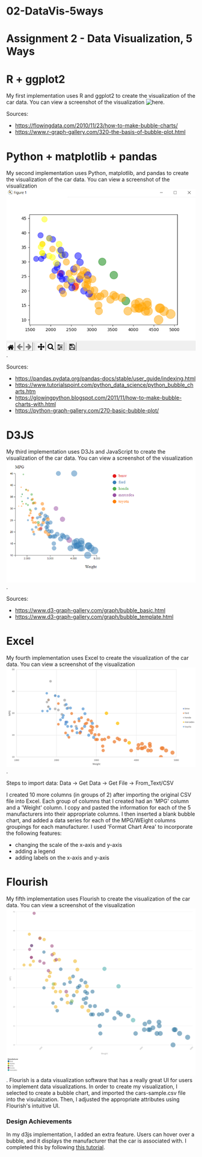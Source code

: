 # 02-DataVis-5ways

Assignment 2 - Data Visualization, 5 Ways  
===

# R + ggplot2 
My first implementation uses R and ggplot2 to  create the visualization of the car data. You can view a screenshot of the visualization ![here](r+gglot2.png).

Sources:
* https://flowingdata.com/2010/11/23/how-to-make-bubble-charts/
* https://www.r-graph-gallery.com/320-the-basis-of-bubble-plot.html


# Python + matplotlib + pandas
My second implementation uses Python, matplotlib, and pandas to create the visualization of the car data. You can view a screenshot of the visualization ![here](img/python+matplotlib.png).

Sources:
* https://pandas.pydata.org/pandas-docs/stable/user_guide/indexing.html
* https://www.tutorialspoint.com/python_data_science/python_bubble_charts.htm
* https://glowingpython.blogspot.com/2011/11/how-to-make-bubble-charts-with.html
* https://python-graph-gallery.com/270-basic-bubble-plot/

# D3JS
My third implementation uses D3Js and JavaScript to create the visualization of the car data. You can view a screenshot of the visualization ![here](https://github.com/HHauptfeld/02-DataVis-5Ways/blob/main/img/d3js.PNG).

Sources:
* https://www.d3-graph-gallery.com/graph/bubble_basic.html
* https://www.d3-graph-gallery.com/graph/bubble_template.html

# Excel
My fourth implementation uses Excel to create the visualization of the car data. You can view a screenshot of the visualization ![here](img/excel.png).

Steps to import data: Data -> Get Data -> Get File -> From_Text/CSV

I created 10 more columns (in groups of 2) after importing the original CSV file into Excel. Each group of columns that I created had an 'MPG' column and a 'Weight' column.
I copy and pasted the information for each of the 5 manufacturers into their appropriate columns. I then inserted a blank bubble chart, and added a data series for each of the MPG/WEight columns groupings for each manufacturer. I used 'Format Chart Area' to incorporate the following features:

* changing the scale of the x-axis and y-axis
* adding a legend
* adding labels on the x-axis and y-axis

# Flourish 

My fifth implementation uses Flourish to create the visualization of the car data. You can view a screenshot of the visualization ![here](img/flourish.png). Flourish is a data visualization software that has a really great UI for users to implement data visualizations. In order to create my visualization, I selected to create a bubble chart, and imported the cars-sample.csv file into the visulaization. Then, I adjusted the appropriate attributes using Flourish's intuitive UI.


### Design Achievements
In my d3js implementation, I added an extra feature. Users can hover over a bubble, and it displays the manufacturer that the car is associated with. I completed this by following [this tutorial](https://www.d3-graph-gallery.com/graph/bubble_template.html).
